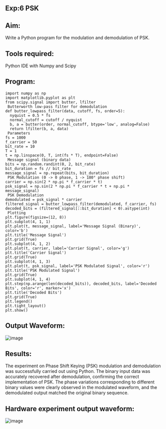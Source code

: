 ## Exp:6 PSK
## Aim:
Write a Python program for the modulation and demodulation of PSK.

## Tools required:
Python IDE with Numpy and Scipy

## Program:
```
import numpy as np
import matplotlib.pyplot as plt
from scipy.signal import butter, lfilter
 Butterworth low-pass filter for demodulation
def butter_lowpass_filter(data, cutoff, fs, order=5):
  nyquist = 0.5 * fs
  normal_cutoff = cutoff / nyquist
  b, a = butter(order, normal_cutoff, btype='low', analog=False)
  return lfilter(b, a, data)
 Parameters
fs = 1000 
f_carrier = 50
bit_rate = 10 
T = 1 
t = np.linspace(0, T, int(fs * T), endpoint=False)
 Message signal (binary data)
bits = np.random.randint(0, 2, bit_rate)
bit_duration = fs // bit_rate
message_signal = np.repeat(bits, bit_duration)
 PSK Modulation (0 -> 0 phase, 1 -> 180° phase shift)
carrier = np.sin(2 * np.pi * f_carrier * t)
psk_signal = np.sin(2 * np.pi * f_carrier * t + np.pi * message_signal)
 PSK Demodulation
demodulated = psk_signal * carrier
filtered_signal = butter_lowpass_filter(demodulated, f_carrier, fs)
decoded_bits = (filtered_signal[::bit_duration] < 0).astype(int)
 Plotting
plt.figure(figsize=(12, 8))
plt.subplot(4, 1, 1)
plt.plot(t, message_signal, label='Message Signal (Binary)', color='b')
plt.title('Message Signal')
plt.grid(True)
plt.subplot(4, 1, 2)
plt.plot(t, carrier, label='Carrier Signal', color='g')
plt.title('Carrier Signal')
plt.grid(True)
plt.subplot(4, 1, 3)
plt.plot(t, psk_signal, label='PSK Modulated Signal', color='r')
plt.title('PSK Modulated Signal')
plt.grid(True)
plt.subplot(4, 1, 4)
plt.step(np.arange(len(decoded_bits)), decoded_bits, label='Decoded Bits', color='r', marker='x')
plt.title('Decoded Bits')
plt.grid(True)
plt.legend()
plt.tight_layout()
plt.show()
```
## Output Waveform:

![image](https://github.com/user-attachments/assets/9866c111-63a4-4285-82a4-00f4ed790145)
## Results:
The experiment on Phase Shift Keying (PSK) modulation and demodulation was successfully carried out using Python. The binary input data was accurately recovered after demodulation, confirming the correct implementation of PSK. The phase variations corresponding to different binary values were clearly observed in the modulated waveform, and the demodulated output matched the original binary sequence.

## Hardware experiment output waveform:

![image](https://github.com/user-attachments/assets/00ad6f38-2021-4011-82b3-1f52cec63eda)

